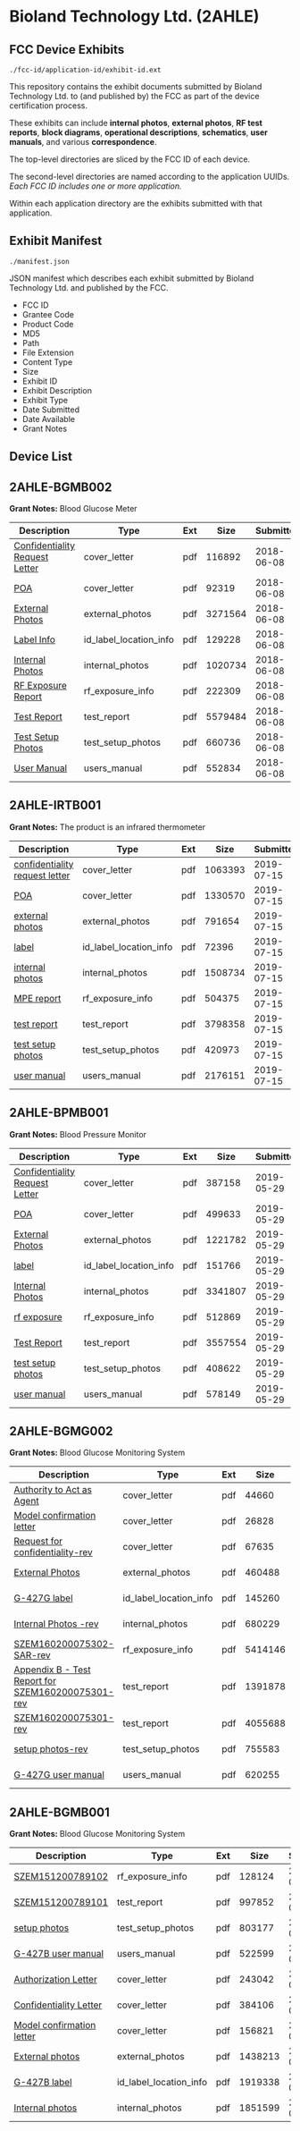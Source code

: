 # Bioland Technology Ltd. (2AHLE)
## FCC Device Exhibits

```
./fcc-id/application-id/exhibit-id.ext
```

This repository contains the exhibit documents submitted by Bioland Technology Ltd. to (and published by) the FCC as part of the device certification process.

These exhibits can include **internal photos**, **external photos**, **RF test reports**, **block diagrams**, **operational descriptions**, **schematics**, **user manuals**, and various **correspondence**.

The top-level directories are sliced by the FCC ID of each device.

The second-level directories are named according to the application UUIDs. *Each FCC ID includes one or more application.*

Within each application directory are the exhibits submitted with that application. 

## Exhibit Manifest

```
./manifest.json
```

JSON manifest which describes each exhibit submitted by Bioland Technology Ltd. and published by the FCC.

- FCC ID
- Grantee Code
- Product Code
- MD5
- Path
- File Extension
- Content Type
- Size
- Exhibit ID
- Exhibit Description
- Exhibit Type
- Date Submitted
- Date Available
- Grant Notes

## Device List
## 2AHLE-BGMB002
**Grant Notes:** Blood Glucose Meter

| Description | Type | Ext | Size | Submitted | Available |
| ----------- | ---- | --- | ---- | --------- | --------- |
| [Confidentiality Request Letter](2AHLE-BGMB002/1fc94b2c570a9ca99c574d2cc96f2e09/3881339.pdf) | cover_letter | pdf | 116892 | 2018-06-08 | 2018-06-08 |
| [POA](2AHLE-BGMB002/1fc94b2c570a9ca99c574d2cc96f2e09/3881345.pdf) | cover_letter | pdf | 92319 | 2018-06-08 | 2018-06-08 |
| [External Photos](2AHLE-BGMB002/1fc94b2c570a9ca99c574d2cc96f2e09/3881342.pdf) | external_photos | pdf | 3271564 | 2018-06-08 | 2018-06-08 |
| [Label Info](2AHLE-BGMB002/1fc94b2c570a9ca99c574d2cc96f2e09/3881344.pdf) | id_label_location_info | pdf | 129228 | 2018-06-08 | 2018-06-08 |
| [Internal Photos](2AHLE-BGMB002/1fc94b2c570a9ca99c574d2cc96f2e09/3881343.pdf) | internal_photos | pdf | 1020734 | 2018-06-08 | 2018-06-08 |
| [RF Exposure Report](2AHLE-BGMB002/1fc94b2c570a9ca99c574d2cc96f2e09/3881341.pdf) | rf_exposure_info | pdf | 222309 | 2018-06-08 | 2018-06-08 |
| [Test Report](2AHLE-BGMB002/1fc94b2c570a9ca99c574d2cc96f2e09/3881340.pdf) | test_report | pdf | 5579484 | 2018-06-08 | 2018-06-08 |
| [Test Setup Photos](2AHLE-BGMB002/1fc94b2c570a9ca99c574d2cc96f2e09/3881346.pdf) | test_setup_photos | pdf | 660736 | 2018-06-08 | 2018-06-08 |
| [User Manual](2AHLE-BGMB002/1fc94b2c570a9ca99c574d2cc96f2e09/3881347.pdf) | users_manual | pdf | 552834 | 2018-06-08 | 2018-06-08 |
## 2AHLE-IRTB001
**Grant Notes:** The product is an infrared thermometer

| Description | Type | Ext | Size | Submitted | Available |
| ----------- | ---- | --- | ---- | --------- | --------- |
| [confidentiality request letter](2AHLE-IRTB001/97743ae527ddd88c818061de3294ac76/4357036.pdf) | cover_letter | pdf | 1063393 | 2019-07-15 | 2019-07-15 |
| [POA](2AHLE-IRTB001/97743ae527ddd88c818061de3294ac76/4357042.pdf) | cover_letter | pdf | 1330570 | 2019-07-15 | 2019-07-15 |
| [external photos](2AHLE-IRTB001/97743ae527ddd88c818061de3294ac76/4357039.pdf) | external_photos | pdf | 791654 | 2019-07-15 | 2019-07-15 |
| [label](2AHLE-IRTB001/97743ae527ddd88c818061de3294ac76/4357041.pdf) | id_label_location_info | pdf | 72396 | 2019-07-15 | 2019-07-15 |
| [internal photos](2AHLE-IRTB001/97743ae527ddd88c818061de3294ac76/4357040.pdf) | internal_photos | pdf | 1508734 | 2019-07-15 | 2019-07-15 |
| [MPE report](2AHLE-IRTB001/97743ae527ddd88c818061de3294ac76/4357038.pdf) | rf_exposure_info | pdf | 504375 | 2019-07-15 | 2019-07-15 |
| [test report](2AHLE-IRTB001/97743ae527ddd88c818061de3294ac76/4357037.pdf) | test_report | pdf | 3798358 | 2019-07-15 | 2019-07-15 |
| [test setup photos](2AHLE-IRTB001/97743ae527ddd88c818061de3294ac76/4357043.pdf) | test_setup_photos | pdf | 420973 | 2019-07-15 | 2019-07-15 |
| [user manual](2AHLE-IRTB001/97743ae527ddd88c818061de3294ac76/4357044.pdf) | users_manual | pdf | 2176151 | 2019-07-15 | 2019-07-15 |
## 2AHLE-BPMB001
**Grant Notes:** Blood Pressure Monitor

| Description | Type | Ext | Size | Submitted | Available |
| ----------- | ---- | --- | ---- | --------- | --------- |
| [Confidentiality Request Letter](2AHLE-BPMB001/e3cc0d2e8da2a5eb96fe5ec706b3342f/4299058.pdf) | cover_letter | pdf | 387158 | 2019-05-29 | 2019-05-29 |
| [POA](2AHLE-BPMB001/e3cc0d2e8da2a5eb96fe5ec706b3342f/4299064.pdf) | cover_letter | pdf | 499633 | 2019-05-29 | 2019-05-29 |
| [External Photos](2AHLE-BPMB001/e3cc0d2e8da2a5eb96fe5ec706b3342f/4299061.pdf) | external_photos | pdf | 1221782 | 2019-05-29 | 2019-05-29 |
| [label](2AHLE-BPMB001/e3cc0d2e8da2a5eb96fe5ec706b3342f/4299063.pdf) | id_label_location_info | pdf | 151766 | 2019-05-29 | 2019-05-29 |
| [Internal Photos](2AHLE-BPMB001/e3cc0d2e8da2a5eb96fe5ec706b3342f/4299062.pdf) | internal_photos | pdf | 3341807 | 2019-05-29 | 2019-05-29 |
| [rf exposure](2AHLE-BPMB001/e3cc0d2e8da2a5eb96fe5ec706b3342f/4299060.pdf) | rf_exposure_info | pdf | 512869 | 2019-05-29 | 2019-05-29 |
| [Test Report](2AHLE-BPMB001/e3cc0d2e8da2a5eb96fe5ec706b3342f/4299059.pdf) | test_report | pdf | 3557554 | 2019-05-29 | 2019-05-29 |
| [test setup photos](2AHLE-BPMB001/e3cc0d2e8da2a5eb96fe5ec706b3342f/4299065.pdf) | test_setup_photos | pdf | 408622 | 2019-05-29 | 2019-05-29 |
| [user manual](2AHLE-BPMB001/e3cc0d2e8da2a5eb96fe5ec706b3342f/4299066.pdf) | users_manual | pdf | 578149 | 2019-05-29 | 2019-05-29 |
## 2AHLE-BGMG002
**Grant Notes:** Blood Glucose Monitoring System

| Description | Type | Ext | Size | Submitted | Available |
| ----------- | ---- | --- | ---- | --------- | --------- |
| [Authority to Act as Agent](2AHLE-BGMG002/ba2e3734bf0acb9bfc9f7fe987847c00/3146590.pdf) | cover_letter | pdf | 44660 | 2016-09-26 | 2016-09-28 |
| [Model confirmation letter](2AHLE-BGMG002/ba2e3734bf0acb9bfc9f7fe987847c00/3146591.pdf) | cover_letter | pdf | 26828 | 2016-09-26 | 2016-09-28 |
| [Request for confidentiality-rev](2AHLE-BGMG002/ba2e3734bf0acb9bfc9f7fe987847c00/3146592.pdf) | cover_letter | pdf | 67635 | 2016-09-26 | 2016-09-28 |
| [External Photos](2AHLE-BGMG002/ba2e3734bf0acb9bfc9f7fe987847c00/3146594.pdf) | external_photos | pdf | 460488 | 2016-09-26 | 2016-09-28 |
| [G-427G label](2AHLE-BGMG002/ba2e3734bf0acb9bfc9f7fe987847c00/3146596.pdf) | id_label_location_info | pdf | 145260 | 2016-09-26 | 2016-09-28 |
| [Internal Photos -rev](2AHLE-BGMG002/ba2e3734bf0acb9bfc9f7fe987847c00/3146595.pdf) | internal_photos | pdf | 680229 | 2016-09-26 | 2016-09-28 |
| [SZEM160200075302-SAR-rev](2AHLE-BGMG002/ba2e3734bf0acb9bfc9f7fe987847c00/3146598.pdf) | rf_exposure_info | pdf | 5414146 | 2016-09-26 | 2016-09-28 |
| [Appendix B - Test Report for SZEM160200075301-rev](2AHLE-BGMG002/ba2e3734bf0acb9bfc9f7fe987847c00/3146604.pdf) | test_report | pdf | 1391878 | 2016-09-26 | 2016-09-28 |
| [SZEM160200075301-rev](2AHLE-BGMG002/ba2e3734bf0acb9bfc9f7fe987847c00/3146605.pdf) | test_report | pdf | 4055688 | 2016-09-26 | 2016-09-28 |
| [setup photos-rev](2AHLE-BGMG002/ba2e3734bf0acb9bfc9f7fe987847c00/3146606.pdf) | test_setup_photos | pdf | 755583 | 2016-09-26 | 2016-09-28 |
| [G-427G user manual](2AHLE-BGMG002/ba2e3734bf0acb9bfc9f7fe987847c00/3146607.pdf) | users_manual | pdf | 620255 | 2016-09-26 | 2016-09-28 |
## 2AHLE-BGMB001
**Grant Notes:** Blood Glucose Monitoring System

| Description | Type | Ext | Size | Submitted | Available |
| ----------- | ---- | --- | ---- | --------- | --------- |
| [SZEM151200789102](2AHLE-BGMB001/53f4d739d917b0f3c5b3013d7012511d/3005691.pdf) | rf_exposure_info | pdf | 128124 | 2016-05-26 | 2016-05-27 |
| [SZEM151200789101](2AHLE-BGMB001/53f4d739d917b0f3c5b3013d7012511d/3005706.pdf) | test_report | pdf | 997852 | 2016-05-26 | 2016-05-27 |
| [setup photos](2AHLE-BGMB001/53f4d739d917b0f3c5b3013d7012511d/3005707.pdf) | test_setup_photos | pdf | 803177 | 2016-05-26 | 2016-05-27 |
| [G-427B user manual](2AHLE-BGMB001/53f4d739d917b0f3c5b3013d7012511d/3005689.pdf) | users_manual | pdf | 522599 | 2016-05-26 | 2016-05-27 |
| [Authorization Letter](2AHLE-BGMB001/53f4d739d917b0f3c5b3013d7012511d/3005672.pdf) | cover_letter | pdf | 243042 | 2016-05-26 | 2016-05-27 |
| [Confidentiality Letter](2AHLE-BGMB001/53f4d739d917b0f3c5b3013d7012511d/3005674.pdf) | cover_letter | pdf | 384106 | 2016-05-26 | 2016-05-27 |
| [Model confirmation letter](2AHLE-BGMB001/53f4d739d917b0f3c5b3013d7012511d/3005676.pdf) | cover_letter | pdf | 156821 | 2016-05-26 | 2016-05-27 |
| [External photos](2AHLE-BGMB001/53f4d739d917b0f3c5b3013d7012511d/3005684.pdf) | external_photos | pdf | 1438213 | 2016-05-26 | 2016-05-27 |
| [G-427B label](2AHLE-BGMB001/53f4d739d917b0f3c5b3013d7012511d/3005688.pdf) | id_label_location_info | pdf | 1919338 | 2016-05-26 | 2016-05-27 |
| [Internal photos](2AHLE-BGMB001/53f4d739d917b0f3c5b3013d7012511d/3005687.pdf) | internal_photos | pdf | 1851599 | 2016-05-26 | 2016-05-27 |
